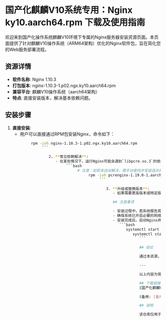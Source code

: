 # 国产化麒麟V10系统专用：Nginx ky10.aarch64.rpm 下载及使用指南

欢迎来到国产化操作系统麒麟V10环境下专属的Nginx服务器安装资源页面。本页面提供了针对麒麟V10操作系统（ARM64架构）优化的Nginx软件包，旨在简化您的Web服务部署流程。

## 资源详情

- **软件名称**: Nginx 1.10.3
- **打包版本**: nginx-1.10.3-1.p02.ngx.ky10.aarch64.rpm
- **兼容平台**: 麒麟V10操作系统（aarch64架构）
- **特点**: 直接安装版本，解决基本依赖问题。

## 安装步骤

1. **直接安装**:
   - 用户可以直接通过RPM包安装Nginx，命令如下：
        ```bash
             rpm -ivh nginx-1.10.3-1.p02.ngx.ky10.aarch64.rpm
                  ```

                     2. **常见依赖解决**:
                        - 在某些情况下，运行Nginx可能会遇到`libpcre.so.3`的依赖错误。这需要额外安装pcre库。
                             ```bash
                                  # 注意：如若未自动解决，需手动查找并安装适合的pcre库
                                       rpm -ivh pcrenginx-1.19.0-1.aarch64.rpm
                                            ```

                                               3. **升级或替换版本**:
                                                  - 如果需要更高版本或特定版本的Nginx，例如nginx-1.16.1-2.ky10.aarch64.rpm，同样采用RPM安装方式，并注意处理新旧版本间的依赖和配置迁移问题。

                                                  ## 注意事项

                                                  - 安装过程中，若系统报告其他缺失依赖，请根据具体的错误信息，使用类似方法手动安装对应的rpm包。
                                                  - 确保系统已开启必要的网络访问权限以便下载依赖。
                                                  - 安装完成后，启动Nginx并检查其状态以确认正确部署。
                                                     ```bash
                                                        systemctl start nginx
                                                           systemctl status nginx
                                                              ```

                                                              ## 结论

                                                              通过本资源，您可以在国产化麒麟V10操作系统上快速部署稳定的Nginx Web服务器环境。请确保遵循正确的步骤并留意潜在的依赖关系问题。祝您部署顺利！

                                                              ---

                                                              以上内容为简要说明及指导，具体操作时请结合实际环境进行调整。如果有更详细的配置需求或遇到特别的问题，建议参考官方文档或相关技术社区获取帮助。

                                                              ## 下载链接
                                                              [国产化麒麟V10系统专用Nginxky10.aarch64.rpm下载及使用指南](https://pan.quark.cn/s/395167591356) 

                                                              (备用: [备用下载](https://pan.baidu.com/s/10oDIHFP7XuQIdpDhlJBvLQ?pwd=1234))

                                                              ## 说明

                                                              该仓库仅用于学习交流，请勿用于商业用途。
